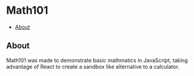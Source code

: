 # Math101
* [About](#about)

## About
Math101 was made to demonstrate basic mathmatics in JavaScript, taking advantage of React to create a sandbox like alternative to a calculator.